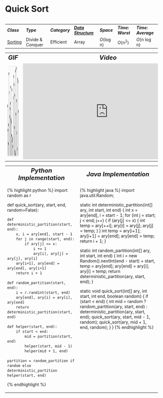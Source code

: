 # Quick Sort
<table>
    <tr>
        <table>
            <tr>
                <td><strong><i>Class</i></strong></td>
                <td><strong><i>Type</i></strong></td>
                <td><strong><i>Category</i></strong></td>
                <td><strong><i><a href="/quickreference/DataStructures/DataStructures">Data Structure</a></i></strong></td>
                <td><strong><i>Space</i></strong></td>
                <td><strong><i>Time: Worst</i></strong></td>
                <td><strong><i>Time: Average</i></strong></td>
            </tr>
            <tr>
                <td><a href="/quickreference/Sorting/Sorting">Sorting</a></td>
                <td>Divide & Conquer</td>
                <td>Efficient</td>
                <td>Array</td>
                <td><i>O</i>(log n)</td>
                <td><i>O</i>(n<sup>2</sup>)</td>
                <td><i>O</i>(n log n)</td>
            </tr>
        </table>
    </tr>
    <tr>
        <table>
            <tr style="text-align: center; font-size:20px;">
                <td><strong><i>GIF</i></strong></td>
                <td><strong><i>Video</i></strong></td>
            </tr>
            <tr>
                <td><img src="QuickSort.gif" alt="Quick Sort GIF" style="text-align: center; width: auto; height: 315px;"/></td>
                <td><iframe style="text-align: center;" width="560" height="315" src="https://www.youtube.com/embed/Hoixgm4-P4M" frameborder="0" allow="accelerometer; autoplay; encrypted-media; gyroscope; picture-in-picture" allowfullscreen></iframe></td>
            </tr>
        </table>
    </tr>
    <tr>
        <table>
            <tr style="text-align: center; font-size:20px;">
                <td><strong><i>Python Implementation</i></strong></td>
                <td><strong><i>Java Implementation</i></strong></td>
            </tr>
            <tr>
                <td class="code" markdown="block" style="vertical-align: top;">
                    
{% highlight python %}
import random as r

def quick_sort(ary, start, end, random=False):
    
    def deterministic_partition(start, end):
        x, i = ary[end], start - 1
        for j in range(start, end):
            if ary[j] <= x:
                i += 1
                ary[i], ary[j] = ary[j], ary[i]
        ary[i+1], ary[end] = ary[end], ary[i+1]
        return i + 1
    
    def random_partition(start, end):
        i = r.randint(start, end)
        ary[end], ary[i] = ary[i], ary[end]
        return deterministic_partition(start, end)
    
    def helper(start, end):
        if start < end:
            mid = partition(start, end)
            helper(start, mid - 1)
            helper(mid + 1, end)
    
    partition = random_partition if random else deterministic_partition
    helper(start, end)
{% endhighlight %}

<td class="code" markdown="block" style="vertical-align: top;">
    
{% highlight java %}
import java.util.Random;

static int deterministic_partition(int[] ary, int start, int end) {
    int x = ary[end], i = start - 1;
    for (int j = start; j < end; j++) {
        if (ary[j] <= x) {
            int temp = ary[++i];
            ary[i] = ary[j];
            ary[j] = temp;
        }
    }
    int temp = ary[i+1];
    ary[i+1] = ary[end];
    ary[end] = temp;
    return i + 1;
}

static int random_partition(int[] ary, int start, int end) {
    int i = new Random().nextInt(end - start) + start, temp = ary[end];
    ary[end] = ary[i];
    ary[i] = temp;
    return deterministic_partition(ary, start, end);
}

static void quick_sort(int[] ary, int start, int end, boolean random) {
    if (start < end) {
        int mid = random ? random_partition(ary, start, end) : deterministic_partition(ary, start, end);
        quick_sort(ary, start, mid - 1, random);
        quick_sort(ary, mid + 1, end, random);
    }
}
{% endhighlight %}